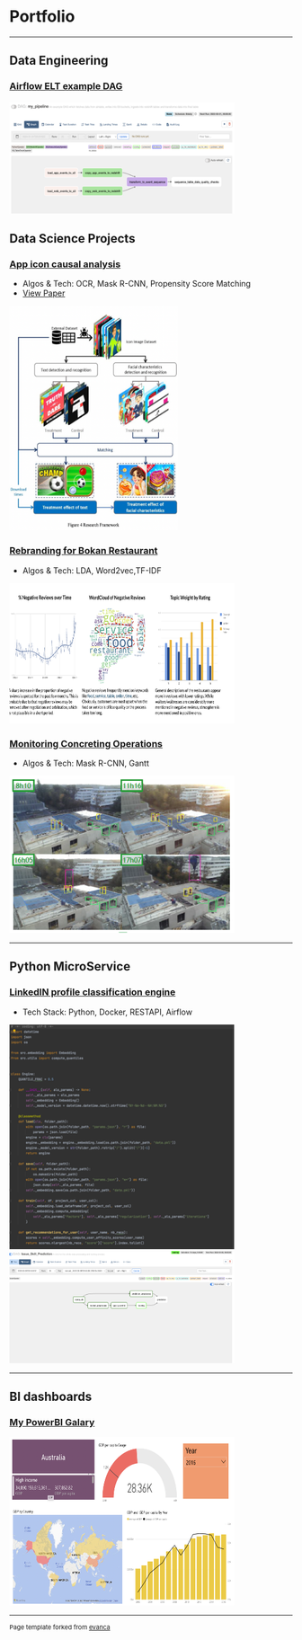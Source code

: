 # Portfolio

-------
## Data Engineering
### [Airflow ELT example DAG](https://github.com/dragonlee97/ELT-Pipeline)
<img src="images/elt.png?raw=true" width="400" height="200">

## Data Science Projects
### [App icon causal analysis](https://github.com/dragonlee97/App-icon)
- Algos & Tech: OCR, Mask R-CNN, Propensity Score Matching
- [View Paper](/pdf/Delong_LI_Research_Paper.pdf) 
<img src="images/roadmap.png?raw=true" width="300" height="400">

### [Rebranding for Bokan Restaurant](https://github.com/dragonlee97/Capgemini_DataCamp2020_Group3)
- Algos & Tech: LDA, Word2vec,TF-IDF
<img src="images/worldcloud.png" width="400" height="250">

### [Monitoring Concreting Operations](/pdf/monitoring_eleven_consulting.pdf)
- Algos & Tech: Mask R-CNN, Gantt
<img src="images/chantier.png" width="400" height="280">

-------
## Python MicroService
### [LinkedIN profile classification engine](/pdf/linkedin_project.pdf)
- Tech Stack: Python, Docker, RESTAPI, Airflow
<img src="images/OOP.png?raw=true" width="400" height="400">
<img src="images/airflow.png" width="400" height="200">

-------
## BI dashboards
### [My PowerBI Galary](https://app.powerbi.com/view?r=eyJrIjoiZjhhNmUwYjctZGFlMi00ZGM4LWFlODItNzhhNDBiYTdlYmM1IiwidCI6ImViNWZjMGY0LTIxNjEtNDBkOC04NDkyLTUxNTk0MjQ0OTc5MyIsImMiOjEwfQ%3D%3D)
<img src="images/powerbi.png?raw=true" width="400" height="300">





---
<p style="font-size:11px">Page template forked from <a href="https://github.com/evanca/quick-portfolio">evanca</a></p>
<!-- Remove above link if you don't want to attibute -->
